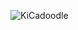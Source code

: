![KiCadoodle](https://socialify.git.ci/Krishnawa/KiCadoodle/image?description=1&font=KoHo&forks=1&issues=1&language=1&name=1&owner=1&pattern=Circuit+Board&pulls=1&stargazers=1&theme=Auto)
